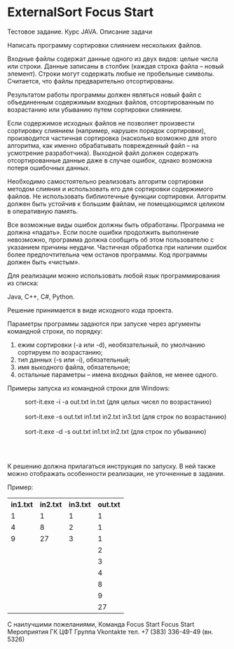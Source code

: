 # ExternalSort Focus Start
Тестовое задание.
Курс JAVA.
Описание задачи
<p>Написать программу сортировки слиянием нескольких файлов.</p>
<p>Входные файлы содержат данные одного из двух видов: целые числа или строки. Данные
записаны в столбик (каждая строка файла – новый элемент). Строки могут содержать любые не
пробельные символы. Считается, что файлы предварительно отсортированы.<p>
<p>Результатом работы программы должен являться новый файл с объединенным содержимым
входных файлов, отсортированным по возрастанию или убыванию путем сортировки слиянием.<p>
<p>Если содержимое исходных файлов не позволяет произвести сортировку слиянием (например,
нарушен порядок сортировки), производится частичная сортировка (насколько возможно для
этого алгоритма, как именно обрабатывать поврежденный файл – на усмотрение разработчика).
Выходной файл должен содержать отсортированные данные даже в случае ошибок, однако
возможна потеря ошибочных данных.<p>
<p>Необходимо самостоятельно реализовать алгоритм сортировки методом слияния и использовать
его для сортировки содержимого файлов. Не использовать библиотечные функции сортировки.
Алгоритм должен быть устойчив к большим файлам, не помещающимся целиком в оперативную
память.</p>
<p>Все возможные виды ошибок должны быть обработаны. Программа не должна «падать». Если
после ошибки продолжить выполнение невозможно, программа должна сообщить об этом
пользователю с указанием причины неудачи. Частичная обработка при наличии ошибок более
предпочтительна чем останов программы. Код программы должен быть «чистым».<p>
<p>Для реализации можно использовать любой язык программирования из списка:</p>
Java, C++, C#, Python.
<p>Решение принимается в виде исходного кода проекта.</p>
<p>Параметры программы задаются при запуске через аргументы командной строки, по порядку:</p>
<ol>
<li>ежим сортировки (-a или -d), необязательный, по умолчанию сортируем по возрастанию;</li>
<li> тип данных (-s или -i), обязательный;</li>
<li> имя выходного файла, обязательное;</li>
<li> остальные параметры – имена входных файлов, не менее одного.</li>
</ol>
<p>Примеры запуска из командной строки для Windows:</p>
<dl>
   <dd>sort-it.exe -i -a out.txt in.txt (для целых чисел по возрастанию)</dd><br>
    <dd>sort-it.exe -s out.txt in1.txt in2.txt in3.txt (для строк по возрастанию)</dd><br>
    <dd>sort-it.exe -d -s out.txt in1.txt in2.txt (для строк по убыванию)</dd><br>
</dl><br>
<p>К решению должна прилагаться инструкция по запуску. В ней также можно отображать
особенности реализации, не уточненные в задании.</p>
<p>Пример:</p>
<table>
  <tr>
    <th>in1.txt</th>
    <th>in2.txt</th>
    <th>in3.txt</th>
    <th>out.txt</th>
  </tr>
  <tr>
    <td>1</td>
    <td>1</td>
    <td>1</td>
    <td>1</td>
  </tr>
  <tr>
    <td>4</td>
    <td>8</td>
    <td>2</td>
    <td>1</td>
  </tr>
  <tr>
      <td>9</td>
      <td>27</td>
      <td>3</td>
      <td>1</td>
    </tr>
    <tr>
      <td></td>
      <td></td>
      <td></td>
      <td>2</td>
    </tr>
    <tr>
      <td></td>
      <td></td>
      <td></td>
      <td>3</td>
    </tr>
    <tr>
          <td></td>
          <td></td>
          <td></td>
          <td>4</td>
        </tr>
    <tr>
          <td></td>
          <td></td>
          <td></td>
          <td>8</td>
        </tr>  
    <tr>
          <td></td>
          <td></td>
          <td></td>
          <td>9</td>
        </tr>      
 <tr>
       <td></td>
       <td></td>
       <td></td>
       <td>27</td>
     </tr>       
</table>
<footer>С наилучшими пожеланиями,
        Команда Focus Start
        Focus Start
        Мероприятия ГК ЦФТ
        Группа Vkontakte
        тел. +7 (383) 336-49-49 (вн. 5326)</footer>